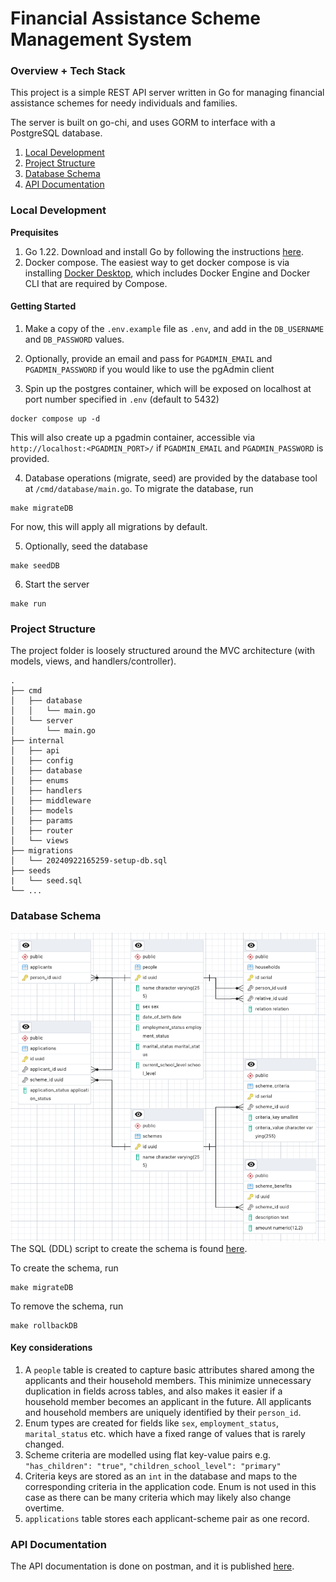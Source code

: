 # Financial Assistance Scheme Management System


### Overview + Tech Stack
This project is a simple REST API server written in Go for managing financial assistance schemes for needy individuals and families.

The server is built on go-chi, and uses GORM to interface with a PostgreSQL database.

1. [Local Development](#local-development)
2. [Project Structure](#project-structure)
3. [Database Schema](#database-schema)
4. [API Documentation](#api-documentation)


### Local Development

**Prequisites**
1. Go 1.22. Download and install Go by following the instructions [here](https://go.dev/doc/install).
1. Docker compose. The easiest way to get docker compose is via installing [Docker Desktop](https://docs.docker.com/get-started/get-docker/), which includes Docker Engine and Docker CLI that are required by Compose.

#### Getting Started
1. Make a copy of the `.env.example` file as `.env`, and add in the `DB_USERNAME` and `DB_PASSWORD` values.

2. Optionally, provide an email and pass for `PGADMIN_EMAIL` and `PGADMIN_PASSWORD` if you would like to use the pgAdmin client

3. Spin up the postgres container, which will be exposed on localhost at port number specified in `.env` (default to 5432)
```
docker compose up -d
```
This will also create up a pgadmin container, accessible via `http://localhost:<PGADMIN_PORT>/` if `PGADMIN_EMAIL` and `PGADMIN_PASSWORD` is provided.

4. Database operations (migrate, seed) are provided by the database tool at `/cmd/database/main.go`.
To migrate the database, run 
```
make migrateDB
```
For now, this will apply all migrations by default.

5. Optionally, seed the database
```
make seedDB
```
6. Start the server
```
make run
```


### Project Structure
The project folder is loosely structured around the MVC architecture (with models, views, and handlers/controller).
```
.
├── cmd
│   ├── database
│   │   └── main.go
│   └── server
│       └── main.go
├── internal
│   ├── api
│   ├── config
│   ├── database
│   ├── enums
│   ├── handlers
│   ├── middleware
│   ├── models
│   ├── params
│   ├── router
│   └── views
├── migrations
│   └── 20240922165259-setup-db.sql
├── seeds
|   └── seed.sql
└── ...
```


### Database Schema
![schema.png](schema.png)
The SQL (DDL) script to create the schema is found [here](./migrations/20240922165259-setup-db.sql).

To create the schema, run
```
make migrateDB
```
To remove the schema, run
```
make rollbackDB
```

#### Key considerations
1. A `people` table is created to capture basic attributes shared among the applicants and their household members. This minimize unnecessary duplication in fields across tables, and also makes it easier if a household member becomes an applicant in the future. All applicants and household members are uniquely identified by their `person_id`.
1. Enum types are created for fields like `sex`, `employment_status`, `marital_status` etc. which have a fixed range of values that is rarely changed.
1. Scheme criteria are modelled using flat key-value pairs e.g. `"has_children": "true"`, `"children_school_level": "primary"`
1. Criteria keys are stored as an `int` in the database and maps to the corresponding criteria in the application code. Enum is not used in this case as there can be many criteria which may likely also change overtime.
1. `applications` table stores each applicant-scheme pair as one record.


### API Documentation
The API documentation is done on postman, and it is published [here](https://documenter.getpostman.com/view/29975782/2sAXqv4fcd).